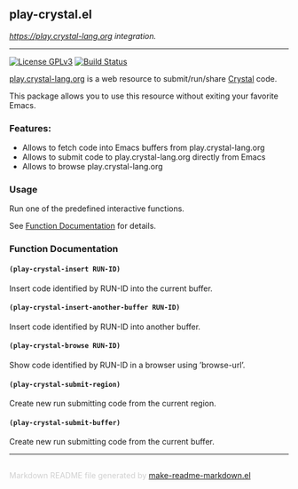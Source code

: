## play-crystal.el
*https://play.crystal-lang.org integration.*

---
[![License GPLv3](https://img.shields.io/badge/license-GPL_v3-green.svg)](http://www.gnu.org/licenses/gpl-3.0.html)
[![Build Status](https://travis-ci.org/veelenga/play-crystal.el.svg?branch=master)](https://travis-ci.org/veelenga/play-crystal.el)

[play.crystal-lang.org](https://play.crystal-lang.org/) is a web resource to
submit/run/share [Crystal](https://crystal-lang.org/) code.

This package allows you to use this resource without exiting your favorite Emacs.

### Features:

* Allows to fetch code into Emacs buffers from play.crystal-lang.org
* Allows to submit code to play.crystal-lang.org directly from Emacs
* Allows to browse play.crystal-lang.org

### Usage

Run one of the predefined interactive functions.

See [Function Documentation](#function-documentation) for details.

### Function Documentation


#### `(play-crystal-insert RUN-ID)`

Insert code identified by RUN-ID into the current buffer.

#### `(play-crystal-insert-another-buffer RUN-ID)`

Insert code identified by RUN-ID into another buffer.

#### `(play-crystal-browse RUN-ID)`

Show code identified by RUN-ID in a browser using ’browse-url’.

#### `(play-crystal-submit-region)`

Create new run submitting code from the current region.

#### `(play-crystal-submit-buffer)`

Create new run submitting code from the current buffer.

-----
<div style="padding-top:15px;color: #d0d0d0;">
Markdown README file generated by
<a href="https://github.com/mgalgs/make-readme-markdown">make-readme-markdown.el</a>
</div>
